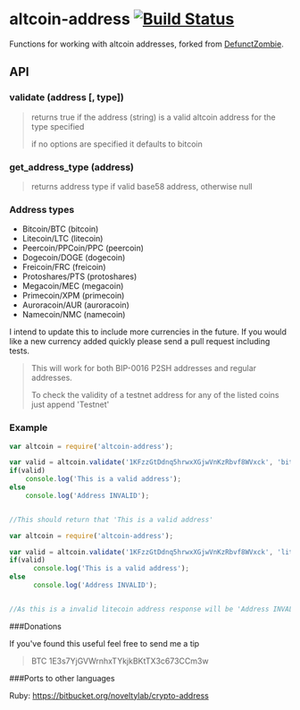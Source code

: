 # altcoin-address [![Build Status](https://secure.travis-ci.org/ryanralph/altcoin-address.png)](http://travis-ci.org/ryanralph/altcoin-address)
Functions for working with altcoin addresses, forked from [DefunctZombie](https://github.com/defunctzombie/bitcoin-address).

## API

### validate (address [, type])

> returns true if the address (string) is a valid altcoin address for the type specified
>
> if no options are specified it defaults to bitcoin

### get_address_type (address)

> returns address type if valid base58 address, otherwise null

### Address types

* Bitcoin/BTC  (bitcoin)
* Litecoin/LTC  (litecoin)
* Peercoin/PPCoin/PPC  (peercoin)
* Dogecoin/DOGE (dogecoin)
* Freicoin/FRC  (freicoin)
* Protoshares/PTS  (protoshares)
* Megacoin/MEC  (megacoin)
* Primecoin/XPM  (primecoin)
* Auroracoin/AUR (auroracoin)
* Namecoin/NMC (namecoin)

I intend to update this to include more currencies in the future. If you would like a new currency added quickly please send a pull request including tests.

> This will work for both BIP-0016 P2SH addresses and regular addresses.
>
> To check the validity of a testnet address for any of the listed coins just append 'Testnet'

### Example

```javascript
var altcoin = require('altcoin-address');

var valid = altcoin.validate('1KFzzGtDdnq5hrwxXGjwVnKzRbvf8WVxck', 'bitcoin');
if(valid)
	console.log('This is a valid address');
else
	console.log('Address INVALID');


//This should return that 'This is a valid address'
```

```javascript
var altcoin = require('altcoin-address');

var valid = altcoin.validate('1KFzzGtDdnq5hrwxXGjwVnKzRbvf8WVxck', 'litecoinTestnet');
if(valid)
      console.log('This is a valid address');
else
      console.log('Address INVALID');


//As this is a invalid litecoin address response will be 'Address INVALID'
```

###Donations

If you've found this useful feel free to send me a tip
> BTC 1E3s7YjGVWrnhxTYkjkBKtTX3c673CCm3w


###Ports to other languages

Ruby: https://bitbucket.org/noveltylab/crypto-address
